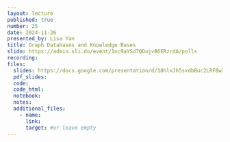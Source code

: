 ```yaml
---
layout: lecture
published: true
number: 25
date: 2024-11-26
presented_by: Lisa Yan
title: Graph Databases and Knowledge Bases
slido: https://admin.sli.do/event/1nc9aYSd7QDujvB6ERzrdA/polls
recording:
files:
  slides: https://docs.google.com/presentation/d/18hlxJh5sxdbBuc2LRFBwZaRZ3kGZ4CXaaSUMmRPb3Q8/edit#slide=id.g3192e789b5b_5_258
  pdf_slides:
  code:
  code_html:
  notebook:
  notes:
  additional_files:
    - name:
      link:
      target: #or leave empty
---
```

